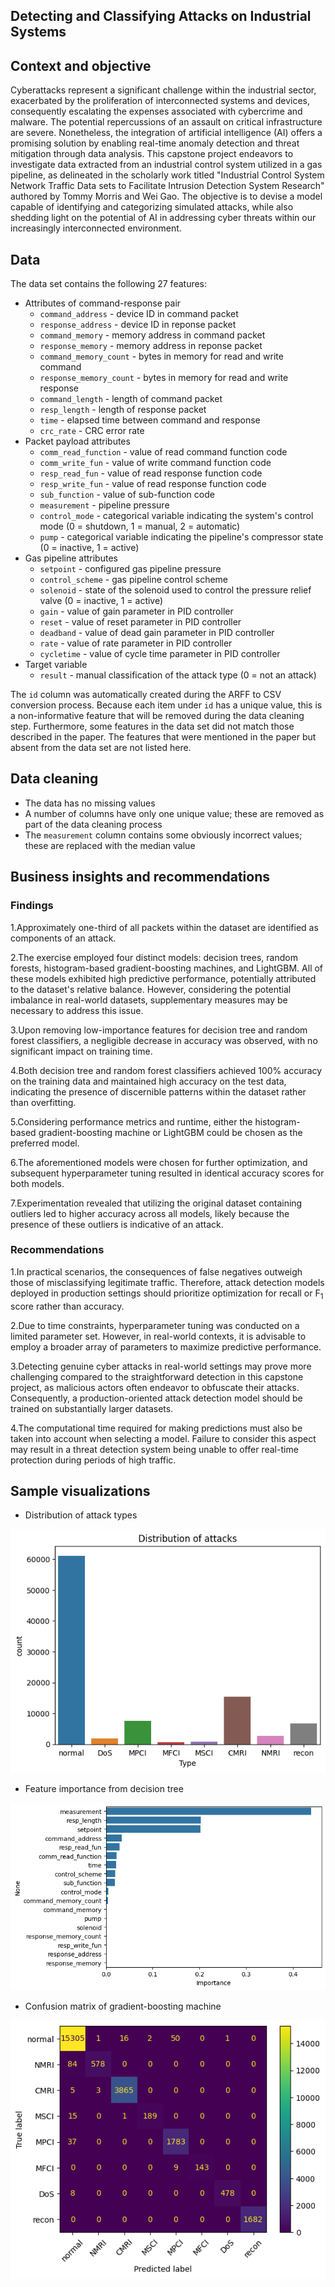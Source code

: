 ## Detecting and Classifying Attacks on Industrial Systems


## Context and objective

Cyberattacks represent a significant challenge within the industrial sector, exacerbated by the proliferation of interconnected systems and devices, consequently escalating the expenses associated with cybercrime and malware. The potential repercussions of an assault on critical infrastructure are severe. Nonetheless, the integration of artificial intelligence (AI) offers a promising solution by enabling real-time anomaly detection and threat mitigation through data analysis. This capstone project endeavors to investigate data extracted from an industrial control system utilized in a gas pipeline, as delineated in the scholarly work titled "Industrial Control System Network Traffic Data sets to Facilitate Intrusion Detection System Research" authored by Tommy Morris and Wei Gao. The objective is to devise a model capable of identifying and categorizing simulated attacks, while also shedding light on the potential of AI in addressing cyber threats within our increasingly interconnected environment.


## Data
The data set contains the following 27 features:

* Attributes of command-response pair
  - `command_address` - device ID in command packet
  - `response_address` - device ID in reponse packet
  - `command_memory` - memory address in command packet
  - `response_memory` - memory address in reponse packet
  - `command_memory_count` - bytes in memory for read and write command
  - `response_memory_count` - bytes in memory for read and write response
  - `command_length` - length of command packet
  - `resp_length` - length of response packet
  - `time` - elapsed time between command and response
  - `crc_rate` - CRC error rate
* Packet payload attributes
  - `comm_read_function` - value of read command function code
  - `comm_write_fun` - value of write command function code
  - `resp_read_fun` - value of read response function code
  - `resp_write_fun` - value of read response function code
  - `sub_function` - value of sub-function code
  - `measurement` - pipeline pressure
  - `control_mode` - categorical variable indicating the system's control mode (0 = shutdown, 1 = manual, 2 = automatic)
  - `pump` - categorical variable indicating the pipeline's compressor state (0 = inactive, 1 = active)
* Gas pipeline attributes
  - `setpoint` - configured gas pipeline pressure
  - `control_scheme` - gas pipeline control scheme
  - `solenoid` - state of the solenoid used to control the pressure relief valve (0 = inactive, 1 = active)
  - `gain` - value of gain parameter in PID controller
  - `reset` - value of reset parameter in PID controller
  - `deadband` - value of dead gain parameter in PID controller
  - `rate` - value of rate parameter in PID controller
  - `cycletime` - value of cycle time parameter in PID controller
* Target variable
  - `result` - manual classification of the attack type (0 = not an attack)

The `id` column was automatically created during the ARFF to CSV conversion process. Because each item under `id` has a unique value, this is a non-informative feature that will be removed during the data cleaning step. Furthermore, some features in the data set did not match those described in the paper. The features that were mentioned in the paper but absent from the data set are not listed here.

## Data cleaning

* The data has no missing values
* A number of columns have only one unique value; these are removed as part of the data cleaning process
* The `measurement` column contains some obviously incorrect values; these are replaced with the median value

## Business insights and recommendations

### Findings

1.Approximately one-third of all packets within the dataset are identified as components of an attack.

2.The exercise employed four distinct models: decision trees, random forests, histogram-based gradient-boosting machines, and LightGBM. All of these models exhibited high predictive performance, potentially attributed to the dataset's relative balance. However, considering the potential imbalance in real-world datasets, supplementary measures may be necessary to address this issue.

3.Upon removing low-importance features for decision tree and random forest classifiers, a negligible decrease in accuracy was observed, with no significant impact on training time.

4.Both decision tree and random forest classifiers achieved 100% accuracy on the training data and maintained high accuracy on the test data, indicating the presence of discernible patterns within the dataset rather than overfitting.

5.Considering performance metrics and runtime, either the histogram-based gradient-boosting machine or LightGBM could be chosen as the preferred model.

6.The aforementioned models were chosen for further optimization, and subsequent hyperparameter tuning resulted in identical accuracy scores for both models.

7.Experimentation revealed that utilizing the original dataset containing outliers led to higher accuracy across all models, likely because the presence of these outliers is indicative of an attack.

### Recommendations

1.In practical scenarios, the consequences of false negatives outweigh those of misclassifying legitimate traffic. Therefore, attack detection models deployed in production settings should prioritize optimization for recall or F<sub>1</sub> score rather than accuracy.

2.Due to time constraints, hyperparameter tuning was conducted on a limited parameter set. However, in real-world contexts, it is advisable to employ a broader array of parameters to maximize predictive performance.

3.Detecting genuine cyber attacks in real-world settings may prove more challenging compared to the straightforward detection in this capstone project, as malicious actors often endeavor to obfuscate their attacks. Consequently, a production-oriented attack detection model should be trained on substantially larger datasets.

4.The computational time required for making predictions must also be taken into account when selecting a model. Failure to consider this aspect may result in a threat detection system being unable to offer real-time protection during periods of high traffic.

## Sample visualizations

* Distribution of attack types

![](images/attacks.png)

* Feature importance from decision tree

![](images/dt_importance.png)

* Confusion matrix of gradient-boosting machine

![](images/gbm_cm.png)